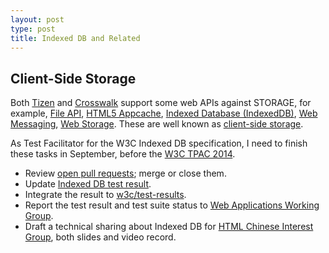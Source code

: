 ```yaml
---
layout: post
type: post
title: Indexed DB and Related
---
```



## Client-Side Storage

Both [Tizen](https://developer.tizen.org/dev-guide/2.2.1/org.tizen.web.w3c.apireference/w3c_api.html#storage)
and [Crosswalk](https://crosswalk-project.org/#documentation/apis/web_apis)
support some web APIs against STORAGE, for example,
[File API](http://dev.w3.org/2006/webapi/FileAPI/),
[HTML5 Appcache](http://www.w3.org/TR/2012/WD-html5-20120329/offline.html#appcache),
[Indexed Database (IndexedDB)](https://dvcs.w3.org/hg/IndexedDB/raw-file/default/Overview.html),
[Web Messaging](http://www.w3.org/TR/webmessaging/),
[Web Storage](http://www.w3.org/TR/webstorage/). These are well known as
[client-side storage](http://www.html5rocks.com/en/tutorials/offline/storage/).

As Test Facilitator for the W3C Indexed DB specification, I need to finish these
tasks in September, before the [W3C TPAC 2014](http://www.w3.org/2014/11/TPAC/).

* Review [open pull requests](https://github.com/w3c/web-platform-tests/labels/IndexedDB);
  merge or close them.
* Update [Indexed DB test result](https://github.com/zqzhang/IndexedDB-test).
* Integrate the result to [w3c/test-results](https://github.com/w3c/test-results).
* Report the test result and test suite status to [Web Applications Working
  Group](http://lists.w3.org/Archives/Public/public-webapps/).
* Draft a technical sharing about Indexed DB for [HTML Chinese Interest
  Group](http://lists.w3.org/Archives/Public/public-html-ig-zh/), both slides
  and video record.
